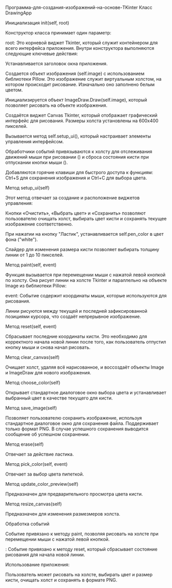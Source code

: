 Программа-для-создания-изображений-на-основе-TKinter
Класс DrawingApp

Инициализация init(self, root)

Конструктор класса принимает один параметр:

root: Это корневой виджет Tkinter, который служит контейнером для всего интерфейса приложения.
Внутри конструктора выполняются следующие ключевые действия:

Устанавливается заголовок окна приложения.

Создается объект изображения (self.image) с использованием библиотеки Pillow. Это изображение служит виртуальным холстом, на котором происходит рисование. Изначально оно заполнено белым цветом.

Инициализируется объект ImageDraw.Draw(self.image), который позволяет рисовать на объекте изображения.

Создаётся виджет Canvas Tkinter, который отображает графический интерфейс для рисования. Размеры холста установлены на 600x400 пикселей.

Вызывается метод self.setup_ui(), который настраивает элементы управления интерфейсом.

Обработчики событий привязываются к холсту для отслеживания движений мыши при рисовании () и сброса состояния кисти при отпускании кнопки мыши ().

Добавляются горячие клавиши для быстрого доступа к функциям: Ctrl+S для сохранения изображения и Ctrl+C для выбора цвета.

Метод setup_ui(self)

Этот метод отвечает за создание и расположение виджетов управления:

Кнопки «Очистить», «Выбрать цвет» и «Сохранить» позволяют пользователю очищать холст, выбирать цвет кисти и сохранять текущее изображение соответственно.

При нажатии на кнопку "Ластик", устанавливается self.pen_color в цвет фона ("white"). 

Слайдер для изменения размера кисти позволяет выбирать толщину линии от 1 до 10 пикселей.

Метод paint(self, event)

Функция вызывается при перемещении мыши с нажатой левой кнопкой по холсту. Она рисует линии на холсте Tkinter и параллельно на объекте Image из библиотеки Pillow:

event: Событие содержит координаты мыши, которые используются для рисования.

Линии рисуются между текущей и последней зафиксированной позициями курсора, что создаёт непрерывное изображение.

Метод reset(self, event)

Сбрасывает последние координаты кисти. Это необходимо для корректного начала новой линии после того, как пользователь отпустил кнопку мыши и снова начал рисовать.

Метод clear_canvas(self)

Очищает холст, удаляя всё нарисованное, и воссоздаёт объекты Image и ImageDraw для нового изображения.

Метод choose_color(self)

Открывает стандартное диалоговое окно выбора цвета и устанавливает выбранный цвет в качестве текущего для кисти.

Метод save_image(self)

Позволяет пользователю сохранить изображение, используя стандартное диалоговое окно для сохранения файла. Поддерживает только формат PNG. В случае успешного сохранения выводится сообщение об успешном сохранении.

Метод erase(self)

Отвечает за действие ластика.

Метод pick_color(self, event)

Отвечает за выбор цвета пипеткой.

Метод update_color_preview(self)

Предназначен для предварительного просмотра цвета кисти.

Метод resize_canvas(self)

Предназначен для изменения размезмеров холста.

Обработка событий

Событие привязано к методу paint, позволяя рисовать на холсте при перемещении мыши с нажатой левой кнопкой.

: Событие привязано к методу reset, который сбрасывает состояние рисования для начала новой линии.

Использование приложения:

Пользователь может рисовать на холсте, выбирать цвет и размер кисти, очищать холст и сохранять в формате PNG.
